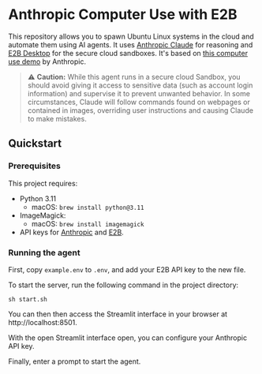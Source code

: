 # Anthropic Computer Use with E2B

This repository allows you to spawn Ubuntu Linux systems in the cloud and automate them using AI agents. It uses [Anthropic Claude](https://www.anthropic.com/claude) for reasoning and [E2B Desktop](https://github.com/e2b-dev/desktop/) for the secure cloud sandboxes. It's based on [this computer use demo](https://github.com/anthropics/anthropic-quickstarts/tree/main/computer-use-demo) by Anthropic.

> ⚠️ **Caution:** While this agent runs in a secure cloud Sandbox, you should avoid giving it access to sensitive data (such as account login information) and supervise it to prevent unwanted behavior. In some circumstances, Claude will follow commands found on webpages or contained in images, overriding user instructions and causing Claude to make mistakes.

## Quickstart

### Prerequisites

This project requires:

- Python 3.11
  - macOS: `brew install python@3.11`
- ImageMagick:
  - macOS: `brew install imagemagick`
- API keys for [Anthropic](https://console.anthropic.com/settings/keys) and [E2B](https://e2b.dev/dashboard?tab=keys).

### Running the agent

First, copy `example.env` to `.env`, and add your E2B API key to the new file.

To start the server, run the following command in the project directory:

`sh start.sh`

You can then then access the Streamlit interface in your browser at http://localhost:8501.

With the open Streamlit interface open, you can configure your Anthropic API key.

Finally, enter a prompt to start the agent.
